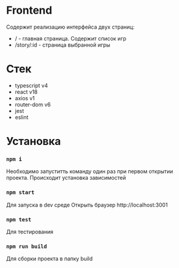 # Frontend
Содержит реализацию интерфейса двух страниц:
* / - главная страница. Содержит список игр
* /story/:id - страница выбранной игры

# Стек
* typescript v4
* react v18
* axios v1
* router-dom v6
* jest
* eslint

# Установка
### `npm i`
Необходимо запуститть команду один раз при первом открытии проекта. Происходит установка зависимостей

### `npm start`
Для запуска в dev среде
Открыть браузер http://localhost:3001

### `npm test`
Для тестирования

### `npm run build`
Для сборки проекта в папку build

